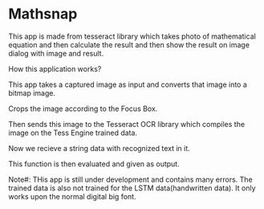 # Mathsnap
This app is made from tesseract library which takes photo of mathematical equation and then calculate the result and then show the result on image dialog with image and result.

How this application works?

This app takes a captured image as input and converts that image into a bitmap image.

Crops the image according to the Focus Box.

Then sends this image to the Tesseract OCR library which compiles the image on the Tess Engine trained data.

Now we recieve a string data with recognized text in it.

This function is then evaluated and given as output.

Note#: THis app is still under development and contains many errors.
The trained data is also not trained for the LSTM data(handwritten data). It only works upon the normal digital big font.
